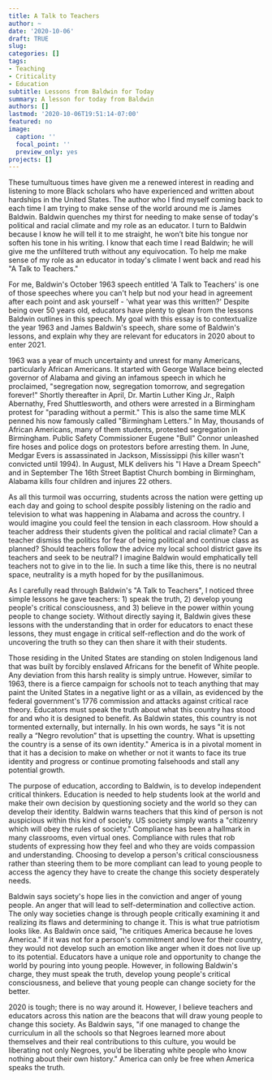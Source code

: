 ```yaml
---
title: A Talk to Teachers
author: ~
date: '2020-10-06'
draft: TRUE
slug: 
categories: []
tags: 
- Teaching
- Criticality
- Education
subtitle: Lessons from Baldwin for Today
summary: A lesson for today from Baldwin
authors: []
lastmod: '2020-10-06T19:51:14-07:00'
featured: no
image:
  caption: ''
  focal_point: ''
  preview_only: yes
projects: []
---
```

These tumultuous times have given me a renewed interest in reading and listening to more Black scholars who have experienced and written about hardships in the United States. The author who I find myself coming back to each time I am trying to make sense of the world around me is James Baldwin. Baldwin quenches my thirst for needing to make sense of today's political and racial climate and my role as an educator. I turn to Baldwin because I know he will tell it to me straight, he won’t bite his tongue nor soften his tone in his writing. I know that each time I read Baldwin; he will give me the unfiltered truth without any equivocation. To help me make sense of my role as an educator in today's climate I went back and read his "A Talk to Teachers." 

For me, Baldwin's October 1963 speech entitled 'A Talk to Teachers' is one of those speeches where you can't help but nod your head in agreement after each point and ask yourself - 'what year was this written?' Despite being over 50 years old, educators have plenty to glean from the lessons Baldwin outlines in this speech. My goal with this essay is to contextualize the year 1963 and James Baldwin's speech, share some of Baldwin's lessons, and explain why they are relevant for educators in 2020 about to enter 2021.

1963 was a year of much uncertainty and unrest for many Americans, particularly African Americans. It started with George Wallace being elected governor of Alabama and giving an infamous speech in which he proclaimed, "segregation now, segregation tomorrow, and segregation forever!" Shortly thereafter in April, Dr. Martin Luther King Jr., Ralph Abernathy, Fred Shuttlesworth, and others were arrested in a Birmingham protest for "parading without a permit." This is also the same time MLK penned his now famously called "Birmingham Letters." In May, thousands of African Americans, many of them students, protested segregation in Birmingham. Public Safety Commissioner Eugene "Bull" Connor unleashed fire hoses and police dogs on protestors before arresting them. In June, Medgar Evers is assassinated in Jackson, Mississippi (his killer wasn't convicted until 1994). In August, MLK delivers his "I Have a Dream Speech" and in September The 16th Street Baptist Church bombing in Birmingham, Alabama kills four children and injures 22 others. 

As all this turmoil was occurring, students across the nation were getting up each day and going to school despite possibly listening on the radio and television to what was happening in Alabama and across the country. I would imagine you could feel the tension in each classroom. How should a teacher address their students given the political and racial climate? Can a teacher dismiss the politics for fear of being political and continue class as planned? Should teachers follow the advice my local school district gave its teachers and seek to be neutral? I imagine Baldwin would emphatically tell teachers not to give in to the lie. In such a time like this, there is no neutral space, neutrality is a myth hoped for by the pusillanimous.

As I carefully read through Baldwin's "A Talk to Teachers", I noticed three simple lessons he gave teachers: 1) speak the truth, 2) develop young people's critical consciousness, and 3) believe in the power within young people to change society. Without directly saying it, Baldwin gives these lessons with the understanding that in order for educators to enact these lessons, they must engage in critical self-reflection and do the work of uncovering the truth so they can then share it with their students.

Those residing in the United States are standing on stolen Indigenous land that was built by forcibly enslaved Africans for the benefit of White people. Any deviation from this harsh reality is simply untrue. However, similar to 1963, there is a fierce campaign for schools not to teach anything that may paint the United States in a negative light or as a villain, as evidenced by the federal government's 1776 commission and attacks against critical race theory. Educators must speak the truth about what this country has stood for and who it is designed to benefit. As Baldwin states, this country is not tormented externally, but internally. In his own words, he says "it is not really a “Negro revolution” that is upsetting the country. What is upsetting the country is a sense of its own identity." America is in a pivotal moment in that it has a decision to make on whether or not it wants to face its true identity and progress or continue promoting falsehoods and stall any potential growth.

The purpose of education, according to Baldwin, is to develop independent critical thinkers. Education is needed to help students look at the world and make their own decision by questioning society and the world so they can develop their identity. Baldwin warns teachers that this kind of person is not auspicious within this kind of society. US society simply wants a "citizenry which will obey the rules of society." Compliance has been a hallmark in many classrooms, even virtual ones. Compliance with rules that rob students of expressing how they feel and who they are voids compassion and understanding. Choosing to develop a person's critical consciousness rather than steering them to be more compliant can lead to young people to access the agency they have to create the change this society desperately needs. 

Baldwin says society's hope lies in the conviction and anger of young people. An anger that will lead to self-determination and collective action. The only way societies change is through people critically examining it and realizing its flaws and determining to change it. This is what true patriotism looks like. As Baldwin once said, "he critiques America because he loves America." If it was not for a person's commitment and love for their country, they would not develop such an emotion like anger when it does not live up to its potential. Educators have a unique role and opportunity to change the world by pouring into young people. However, in following Baldwin's charge, they must speak the truth, develop young people's critical consciousness, and believe that young people can change society for the better.


2020 is tough; there is no way around it. However, I believe teachers and educators across this nation are the beacons that will draw young people to change this society. As Baldwin says, "if one managed to change the curriculum in all the schools so that Negroes learned more about themselves and their real contributions to this culture, you would be liberating not only Negroes, you’d be liberating white people who know nothing about their own history." America can only be free when America speaks the truth.







